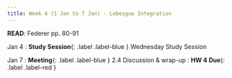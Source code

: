 ```yaml
---
title: Week 4 (1 Jan to 7 Jan) - Lebesgue Integration
---
```

**READ**: Federer pp. 80-91

Jan 4
: **Study Session**{: .label .label-blue } Wednesday Study Session
  
Jan 7
: **Meeting**{: .label .label-blue } 2.4 Discussion & wrap-up
: **HW 4 Due**{: .label .label-red }
